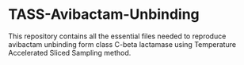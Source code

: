 # TASS-Avibactam-Unbinding
This repository contains all the essential files needed to reproduce avibactam unbinding form class C-beta lactamase using Temperature Accelerated Sliced Sampling method.
